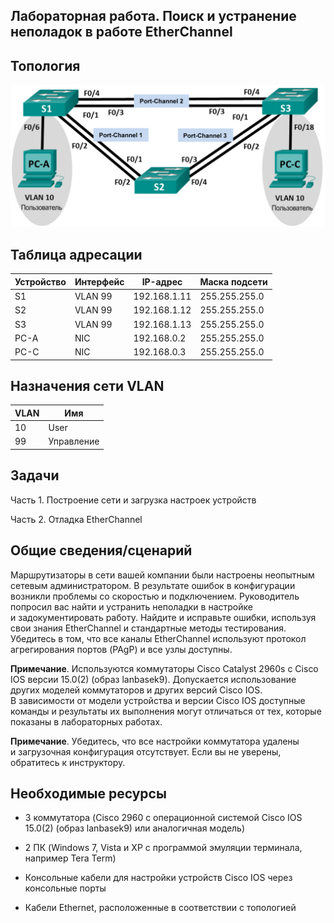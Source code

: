 Лабораторная работа. Поиск и устранение неполадок в работе EtherChannel
---------

Топология
---------
![](media/5152461279f3d4e81ec06ebed75ce282.png)

Таблица адресации
---------

| **Устройство** | **Интерфейс** | **IP-адрес** | **Маска подсети** |
|----------------|---------------|--------------|-------------------|
| S1             | VLAN 99       | 192.168.1.11 | 255.255.255.0     |
| S2             | VLAN 99       | 192.168.1.12 | 255.255.255.0     |
| S3             | VLAN 99       | 192.168.1.13 | 255.255.255.0     |
| PC-A           | NIC           | 192.168.0.2  | 255.255.255.0     |
| PC-C           | NIC           | 192.168.0.3  | 255.255.255.0     |

Назначения сети VLAN
---------

| VLAN | Имя        |
|------|------------|
| 10   | User       |
| 99   | Управление |

Задачи
---------

Часть 1. Построение сети и загрузка настроек устройств

Часть 2. Отладка EtherChannel

Общие сведения/сценарий
---------

Маршрутизаторы в сети вашей компании были настроены неопытным сетевым
администратором. В результате ошибок в конфигурации возникли проблемы со
скоростью и подключением. Руководитель попросил вас найти и устранить неполадки
в настройке и задокументировать работу. Найдите и исправьте ошибки, используя
свои знания EtherChannel и стандартные методы тестирования. Убедитесь в том, что
все каналы EtherChannel используют протокол агрегирования портов (PAgP) и все
узлы доступны.

**Примечание**. Используются коммутаторы Cisco Catalyst 2960s с Cisco IOS версии
15.0(2) (образ lanbasek9). Допускается использование других моделей коммутаторов
и других версий Cisco IOS. В зависимости от модели устройства и версии Cisco IOS
доступные команды и результаты их выполнения могут отличаться от тех, которые
показаны в лабораторных работах.

**Примечание**. Убедитесь, что все настройки коммутатора удалены и загрузочная
конфигурация отсутствует. Если вы не уверены, обратитесь к инструктору.

Необходимые ресурсы
---------

-   3 коммутатора (Cisco 2960 с операционной системой Cisco IOS 15.0(2) (образ
    lanbasek9) или аналогичная модель)

-   2 ПК (Windows 7, Vista и XP с программой эмуляции терминала, например Tera
    Term)

-   Консольные кабели для настройки устройств Cisco IOS через консольные порты

-   Кабели Ethernet, расположенные в соответствии с топологией